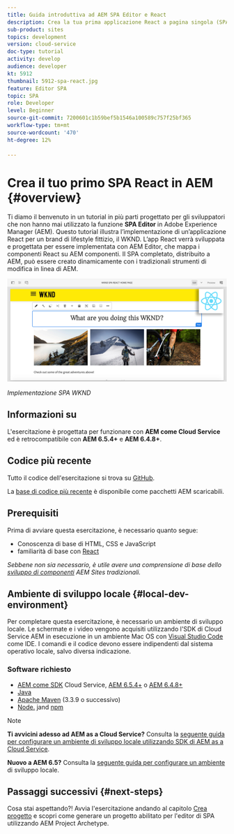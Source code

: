 ```yaml
---
title: Guida introduttiva ad AEM SPA Editor e React
description: Crea la tua prima applicazione React a pagina singola (SPA) modificabile in Adobe Experience Manager AEM con il SPA WKND. Scopri come creare un SPA utilizzando il framework JS React con AEM Editor SPA. Questa esercitazione in più parti illustra l’implementazione di un’applicazione React per un brand di lifestyle fittizio, il WKND. L’esercitazione descrive la creazione end to end del SPA e l’integrazione con AEM.
sub-product: sites
topics: development
version: cloud-service
doc-type: tutorial
activity: develop
audience: developer
kt: 5912
thumbnail: 5912-spa-react.jpg
feature: Editor SPA
topic: SPA
role: Developer
level: Beginner
source-git-commit: 7200601c1b59bef5b1546a100589c757f25bf365
workflow-type: tm+mt
source-wordcount: '470'
ht-degree: 12%

---
```



# Crea il tuo primo SPA React in AEM {#overview}

Ti diamo il benvenuto in un tutorial in più parti progettato per gli sviluppatori che non hanno mai utilizzato la funzione **SPA Editor** in Adobe Experience Manager (AEM). Questo tutorial illustra l’implementazione di un’applicazione React per un brand di lifestyle fittizio, il WKND. L’app React verrà sviluppata e progettata per essere implementata con AEM Editor, che mappa i componenti React su AEM componenti. Il SPA completato, distribuito a AEM, può essere creato dinamicamente con i tradizionali strumenti di modifica in linea di AEM.

![SPA finale implementato](assets/wknd-spa-implementation.png)

*Implementazione SPA WKND*

## Informazioni su

L&#39;esercitazione è progettata per funzionare con **AEM come Cloud Service** ed è retrocompatibile con **AEM 6.5.4+** e **AEM 6.4.8+**.

## Codice più recente

Tutto il codice dell&#39;esercitazione si trova su [GitHub](https://github.com/adobe/aem-guides-wknd-spa).

La [base di codice più recente](https://github.com/adobe/aem-guides-wknd-spa/releases) è disponibile come pacchetti AEM scaricabili.

## Prerequisiti

Prima di avviare questa esercitazione, è necessario quanto segue:

* Conoscenza di base di HTML, CSS e JavaScript
* familiarità di base con [React](https://reactjs.org/tutorial/tutorial.html)

*Sebbene non sia necessario, è utile avere una comprensione di base dello  [sviluppo di componenti](https://experienceleague.adobe.com/docs/experience-manager-learn/getting-started-wknd-tutorial-develop/overview.html) AEM Sites tradizionali.*

## Ambiente di sviluppo locale {#local-dev-environment}

Per completare questa esercitazione, è necessario un ambiente di sviluppo locale. Le schermate e i video vengono acquisiti utilizzando l&#39;SDK di Cloud Service AEM in esecuzione in un ambiente Mac OS con [Visual Studio Code](https://code.visualstudio.com/) come IDE. I comandi e il codice devono essere indipendenti dal sistema operativo locale, salvo diversa indicazione.

### Software richiesto

* [AEM come SDK](https://experienceleague.adobe.com/docs/experience-manager-learn/cloud-service/local-development-environment-set-up/aem-runtime.html) Cloud Service,  [AEM 6.5.4+](https://experienceleague.adobe.com/docs/experience-manager-release-information/aem-release-updates/aem-releases-updates.html?lang=en#aem-65) o  [AEM 6.4.8+](https://experienceleague.adobe.com/docs/experience-manager-release-information/aem-release-updates/aem-releases-updates.html?lang=en#aem-64)
* [Java](https://downloads.experiencecloud.adobe.com/content/software-distribution/en/general.html)
* [Apache Maven](https://maven.apache.org/) (3.3.9 o successivo)
* [Node.](https://nodejs.org/it/) jand  [npm](https://www.npmjs.com/)

>[!NOTE]
>
> **Ti avvicini adesso ad AEM as a Cloud Service?** Consulta la [seguente guida per configurare un ambiente di sviluppo locale utilizzando SDK di AEM as a Cloud Service](https://experienceleague.adobe.com/docs/experience-manager-learn/cloud-service/local-development-environment-set-up/overview.html).
>
> **Nuovo a AEM 6.5?** Consulta la  [seguente guida per configurare un ambiente](https://experienceleague.adobe.com/docs/experience-manager-learn/foundation/development/set-up-a-local-aem-development-environment.html) di sviluppo locale.

## Passaggi successivi {#next-steps}

Cosa stai aspettando?! Avvia l&#39;esercitazione andando al capitolo [Crea progetto](create-project.md) e scopri come generare un progetto abilitato per l&#39;editor di SPA utilizzando AEM Project Archetype.
